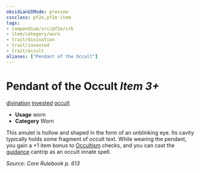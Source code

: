 ```yaml
---
obsidianUIMode: preview
cssclass: pf2e,pf2e-item
tags:
- compendium/src/pf2e/crb
- item/category/worn
- trait/divination
- trait/invested
- trait/occult
aliases: ["Pendant of the Occult"]
---
```

# Pendant of the Occult *Item 3+*  
[divination](../../../rules/traits/divination.md)  [invested](../../../rules/traits/invested.md)  [occult](../../../rules/traits/occult.md)  

- **Usage** worn
- **Category** Worn

This amulet is hollow and shaped in the form of an unblinking eye. Its cavity typically holds some fragment of occult text. While wearing the pendant, you gain a +1 item bonus to [Occultism](../../skills.md#Occultism) checks, and you can cast the [guidance](../../spells/guidance.md) cantrip as an occult innate spell.

*Source: Core Rulebook p. 613*